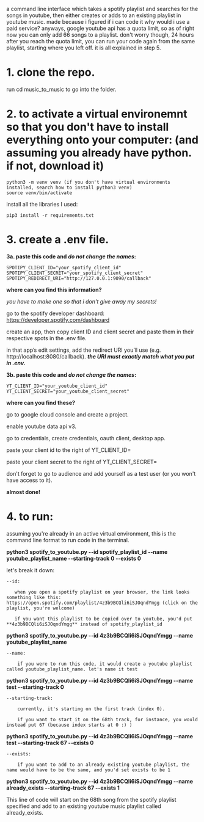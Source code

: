 a command line interface which takes a spotify playlist and searches for the songs in youtube, then either creates or adds to an existing playlist in youtube music. made because 
i figured if i can code it why would i use a paid service? anyways, google youtube api has a quota limit, so as of right now you can only add 66 songs to a playlist. don't worry though, 
24 hours after you reach the quota limit, you can run your code again from the same playlist, starting where you left off. it is all explained in step 5.

# 1. clone the repo.

run cd music_to_music to go into the folder.



# 2. to activate a virtual environemnt so that you don't have to install everything onto your computer: (and assuming you already have python. if not, download it)

    python3 -m venv venv (if you don't have virtual environments installed, search how to install python3 venv)
    source venv/bin/activate

install all the libraries I used:

    pip3 install -r requirements.txt


# 3. create a .env file.
**3a. paste this code and _do not change the names_:**

    SPOTIPY_CLIENT_ID="your_spotify_client_id"
    SPOTIPY_CLIENT_SECRET="your_spotify_client_secret"
    SPOTIPY_REDIRECT_URI="http://127.0.0.1:9090/callback"

**where can you find this information?**

_you have to make one so that i don't give away my secrets!_

go to the spotify developer dashboard: https://developer.spotify.com/dashboard

create an app, then copy client ID and client secret and paste them in their respective spots in the .env file.

in that app’s edit settings, add the redirect URI you’ll use (e.g. http://localhost:8080/callback). 
_**the URI must exactly match what you put in .env.**_

**3b. paste this code and _do not change the names_:**

    YT_CLIENT_ID="your_youtube_client_id"
    YT_CLIENT_SECRET="your_youtube_client_secret"

**where can you find these?**

go to google cloud console and create a project.

enable youtube data api v3.

go to credentials, create credentials, oauth client, desktop app.

paste your client id to the right of YT_CLIENT_ID=

paste your client secret to the right of YT_CLIENT_SECRET=

don't forget to go to audience and add yourself as a test user (or you won't have access to it).

**almost done!**


# 4. to run:

assuming you're already in an active virtual environment, this is the command line format to run code in the terminal.

**python3 spotify_to_youtube.py --id spotify_playlist_id --name youtube_playlist_name --starting-track 0  --exists 0**

let's break it down:

    --id:

       when you open a spotify playlist on your browser, the link looks something like this: https://open.spotify.com/playlist/4z3b9BCQli6iSJOqndYmgg (click on the playlist, you're welcome)
   
       if you want this playlist to be copied over to youtube, you'd put **4z3b9BCQli6iSJOqndYmgg** instead of spotify_playlist_id

**python3 spotify_to_youtube.py --id 4z3b9BCQli6iSJOqndYmgg --name youtube_playlist_name**

    --name:

        if you were to run this code, it would create a youtube playlist called youtube_playlist_name. let's name it test

**python3 spotify_to_youtube.py --id 4z3b9BCQli6iSJOqndYmgg --name test --starting-track 0**

    --starting-track:

        currently, it's starting on the first track (index 0). 
  
        if you want to start it on the 68th track, for instance, you would instead put 67 (because index starts at 0 :) )

**python3 spotify_to_youtube.py --id 4z3b9BCQli6iSJOqndYmgg --name test --starting-track 67 --exists 0**

    --exists:
  
        if you want to add to an already existing youtube playlist, the name would have to be the same, and you'd set exists to be 1

**python3 spotify_to_youtube.py --id 4z3b9BCQli6iSJOqndYmgg --name already_exists --starting-track 67 --exists 1**

This line of code will start on the 68th song from the spotify playlist specified and add to an existing youtube music playlist called already_exists.

  
  

